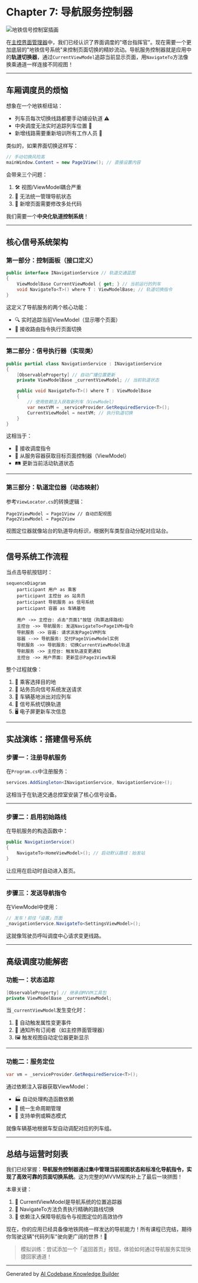 

# Chapter 7: 导航服务控制器

![地铁信号控制室插画](https://via.placeholder.com/800x400.png?text=导航服务控制器：像地铁信号系统精准调度列车换轨)

在[主控界面管理器](06_主控界面管理器.md)中，我们已经认识了界面调度的"塔台指挥官"。现在需要一个更加底层的"地铁信号系统"来控制页面切换的精妙流动。导航服务控制器就是应用中的**轨道切换器**，通过`CurrentViewModel`追踪当前显示页面，用`NavigateTo`方法像换乘通道一样连接不同视图！

---

## 车厢调度员的烦恼

想象在一个地铁枢纽站：
- 列车员每次切换线路都要手动铺设轨道 ⚠️
- 中央调度无法实时追踪列车位置 🚄
- 新增线路需要重新培训所有工作人员 💼

类似的，如果界面切换这样写：
```csharp
// 手动切换风险高
mainWindow.Content = new Page1View(); // 直接设置内容
```

会带来三个问题：
1. 🛠️ 视图/ViewModel耦合严重
2. 🧭 无法统一管理导航状态
3. 🧩 新增页面需要修改多处代码

我们需要一个**中央化轨道控制系统**！

---

## 核心信号系统架构

### 第一部分：控制面板（接口定义）
```csharp
public interface INavigationService // 轨道交通蓝图
{
    ViewModelBase CurrentViewModel { get; } // 当前运行的列车
    void NavigateTo<T>() where T : ViewModelBase; // 轨道切换指令
}
```

这定义了导航服务的两个核心功能：
- 🔍 实时追踪当前ViewModel（显示哪个页面）
- 🔀 接收路由指令执行页面切换

---

### 第二部分：信号执行器（实现类）
```csharp
public partial class NavigationService : INavigationService
{
    [ObservableProperty] // 自动广播位置更新
    private ViewModelBase _currentViewModel; // 当前轨道状态

    public void NavigateTo<T>() where T : ViewModelBase 
    {
        // 使用依赖注入获取新列车（ViewModel）
        var nextVM = _serviceProvider.GetRequiredService<T>();
        CurrentViewModel = nextVM; // 执行轨道切换
    }
}
```

这相当于：
- 🚦 接收调度指令
- 🔌 从服务容器获取目标页面控制器（ViewModel）
- 🛤️ 更新当前活动轨道状态

---

### 第三部分：轨道定位器（动态映射）
参考`ViewLocator.cs`的转换逻辑：
```
Page1ViewModel → Page1View // 自动匹配视图
Page2ViewModel → Page2View
```

视图定位器就像站台的轨道导向标识，根据列车类型自动分配对应站台。

---

## 信号系统工作流程

当点击导航按钮时：
```mermaid
sequenceDiagram
    participant 用户 as 乘客
    participant 主控台 as 站务员
    participant 导航服务 as 信号系统
    participant 容器 as 车辆基地

    用户 ->> 主控台: 点击"页面1"按钮（购票选择路线）
    主控台 ->> 导航服务: 发送NavigateTo<Page1VM>指令
    导航服务 ->> 容器: 请求派发Page1VM列车
    容器 -->> 导航服务: 交付Page1ViewModel实例
    导航服务 ->> 导航服务: 切换CurrentViewModel轨道
    导航服务 ->> 主控台: 触发轨道变更通知
    主控台 ->> 用户界面: 更新显示Page1View车厢
```

整个过程就像：
1. 🎫 乘客选择目的地
2. 📡 站务员向信号系统发送请求
3. 🚅 车辆基地派出对应列车
4. 🔀 信号系统切换轨道
5. 🖥️ 电子屏更新车次信息

---

## 实战演练：搭建信号系统

### 步骤一：注册导航服务
在`Program.cs`中注册服务：
```csharp
services.AddSingleton<INavigationService, NavigationService>();
```

这相当于在轨道交通总控室安装了核心信号设备。

---

### 步骤二：启用初始路线
在导航服务的构造函数中：
```csharp
public NavigationService()
{
    NavigateTo<HomeViewModel>(); // 启动默认路线：始发站
}
```

让应用在启动时自动进入首页。

---

### 步骤三：发送导航指令
在ViewModel中使用：
```csharp
// 发车！前往「设置」页面
_navigationService.NavigateTo<SettingsViewModel>();
```

这就像驾驶员呼叫调度中心请求变更线路。

---

## 高级调度功能解密

### 功能一：状态追踪
```csharp
[ObservableProperty] // 继承自MVVM工具包
private ViewModelBase _currentViewModel;
```

当`_currentViewModel`发生变化时：
1. 📢 自动触发属性变更事件
2. 📡 通知所有订阅者（如主控界面管理器）
3. 🖼️ 触发视图自动定位器更新显示

---

### 功能二：服务定位
```csharp
var vm = _serviceProvider.GetRequiredService<T>();
```

通过依赖注入容器获取ViewModel：
- 🏭 自动处理构造函数依赖
- 🔩 统一生命周期管理
- 🔋 支持单例或瞬态模式

就像车辆基地根据车型自动调配对应的列车组。

---

## 总结与运营时刻表

我们已经掌握：**导航服务控制器通过集中管理当前视图状态和标准化导航指令，实现了高效可靠的页面切换系统**。这为完整的MVVM架构补上了最后一块拼图！

本章关键：
1. 📍 CurrentViewModel是导航系统的位置追踪器
2. 🚦 NavigateTo方法负责执行精确的路线切换
3. 🔗 依赖注入保障导航指令与视图定位的高效协作

现在，你的应用已经具备像地铁网络一样发达的导航能力！所有课程已完结，期待你驾驶这辆"代码列车"驶向更广阔的世界！🚄

> 模拟训练：尝试添加一个「返回首页」按钮，体验如何通过导航服务实现快捷回家通道！

---

Generated by [AI Codebase Knowledge Builder](https://github.com/The-Pocket/Tutorial-Codebase-Knowledge)